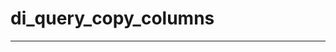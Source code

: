 # di_query_copy_columns

------------------------------------------------------------------------------

